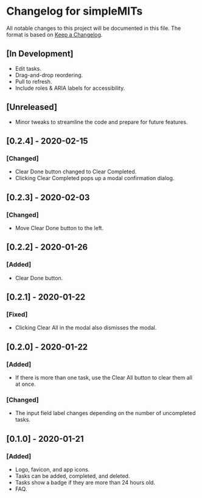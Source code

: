 # Changelog for simpleMITs

All notable changes to this project will be documented in this file. The format
is based on [Keep a Changelog](https://keepachangelog.com/en/1.0.0/).


## [In Development]
- Edit tasks.
- Drag-and-drop reordering.
- Pull to refresh.
- Include roles & ARIA labels for accessibility.


## [Unreleased]
- Minor tweaks to streamline the code and prepare for future features.


## [0.2.4] - 2020-02-15

### [Changed]
- Clear Done button changed to Clear Completed.
- Clicking Clear Completed pops up a modal confirmation dialog.


## [0.2.3] - 2020-02-03

### [Changed]
- Move Clear Done button to the left.


## [0.2.2] - 2020-01-26

### [Added]
- Clear Done button.


## [0.2.1] - 2020-01-22

### [Fixed]
- Clicking Clear All in the modal also dismisses the modal.


## [0.2.0] - 2020-01-22

### [Added]
- If there is more than one task, use the Clear All button to clear them all at once.

### [Changed]
- The input field label changes depending on the number of uncompleted tasks.


## [0.1.0] - 2020-01-21

### [Added]
- Logo, favicon, and app icons.
- Tasks can be added, completed, and deleted.
- Tasks show a badge if they are more than 24 hours old.
- FAQ.
